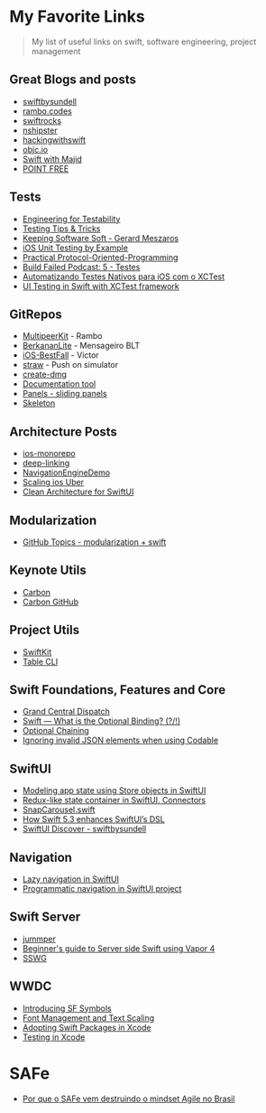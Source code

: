 # My Favorite Links

> My list of useful links on swift, software engineering, project management

## Great Blogs and posts

- [swiftbysundell](https://www.swiftbysundell.com)
- [rambo.codes](https://rambo.codes)
- [swiftrocks](https://swiftrocks.com)
- [nshipster](https://nshipster.com)
- [hackingwithswift](https://www.hackingwithswift.com)
- [objc.io](https://www.objc.io)
- [Swift with Majid](https://swiftwithmajid.com)
- [POINT FREE](https://www.pointfree.co)


## Tests

- [Engineering for Testability](https://developer.apple.com/videos/play/wwdc2017/414/)
- [Testing Tips & Tricks](https://developer.apple.com/videos/play/wwdc2018/417)
- [Keeping Software Soft - Gerard Meszaros](https://www.youtube.com/watch?v=JwE2DkSGxro)
- [iOS Unit Testing by Example](https://pragprog.com/book/jrlegios/ios-unit-testing-by-example)
- [Practical Protocol-Oriented-Programming](https://academy.realm.io/posts/appbuilders-natasha-muraschev-practical-protocol-oriented-programming/)
- [Build Failed Podcast: 5 - Testes](https://open.spotify.com/episode/2NL2893NhtmnWf9uSQ3V89?si=TT2yc-1oTGquNJXGcbRYJQ)
- [Automatizando Testes Nativos para iOS com o XCTest](https://pay.hotmart.com/F42379363W?checkoutMode=10&bid=1612822927611)
- [UI Testing in Swift with XCTest framework](https://swiftwithmajid.com/2021/03/18/ui-testing-in-swift-with-xctest-framework/)


## GitRepos

- [MultipeerKit](https://github.com/insidegui/MultipeerKit) - Rambo
- [BerkananLite](https://github.com/zssz/BerkananLite) - Mensageiro BLT
- [iOS-BestFall](https://github.com/victorpanitz/iOS-BestFall) - Victor
- [straw](https://github.com/maxgoedjen/straw) - Push on simulator
- [create-dmg](https://github.com/sindresorhus/create-dmg)
- [Documentation tool](https://github.com/bow-swift/nef)
- [Panels - sliding panels](https://github.com/antoniocasero/Panels)
- [Skeleton](https://github.com/gonzalonunez/Skeleton)

## Architecture Posts

- [ios-monorepo](https://eng.uber.com/ios-monorepo/)
- [deep-linking](https://medium.com/@albertodebo/deep-linking-at-scale-on-ios-1dd8789c389f)
- [NavigationEngineDemo](https://github.com/justeat/NavigationEngineDemo)
- [Scaling ios Uber](https://atscaleconference.com/videos/blazing-fast-scaling-ios-at-uber/)
- [Clean Architecture for SwiftUI](https://nalexn.github.io/clean-architecture-swiftui/)

## Modularization

- [GitHub Topics - modularization + swift](https://github.com/topics/modularization?l=swift)

## Keynote Utils

- [Carbon](https://carbon.now.sh/)
- [Carbon GitHub](https://github.com/carbon-app/carbon)

## Project Utils

- [SwiftKit](https://github.com/SvenTiigi/SwiftKit)
- [Table CLI](https://github.com/JanGorman/Table)

## Swift Foundations, Features and Core

- [Grand Central Dispatch](https://www.swiftbysundell.com/basics/grand-central-dispatch/)
- [Swift — What is the Optional Binding? (?/!)](https://batuhans.medium.com/swift-what-is-the-optional-binding-7624c7f9098e)
- [Optional Chaining](https://docs.swift.org/swift-book/LanguageGuide/OptionalChaining.html)
- [Ignoring invalid JSON elements when using Codable](https://www.swiftbysundell.com/articles/ignoring-invalid-json-elements-codable/)

## SwiftUI

- [Modeling app state using Store objects in SwiftUI](https://swiftwithmajid.com/2019/09/04/modeling-app-state-using-store-objects-in-swiftui/)
- [Redux-like state container in SwiftUI. Connectors](https://swiftwithmajid.com/2021/02/03/redux-like-state-container-in-swiftui-part4/)
- [SnapCarousel.swift](https://gist.github.com/xtabbas/97b44b854e1315384b7d1d5ccce20623)
- [How Swift 5.3 enhances SwiftUI’s DSL](https://www.swiftbysundell.com/articles/how-swift-5-3-enhances-swiftui-dsl/)
- [SwiftUI Discover - swiftbysundell](https://swiftbysundell.com/discover/swiftui/)

## Navigation

- [Lazy navigation in SwiftUI](https://swiftwithmajid.com/2021/01/27/lazy-navigation-in-swiftui/)
- [Programmatic navigation in SwiftUI project](https://nalexn.github.io/swiftui-deep-linking/)


## Swift Server

- [jummper](https://github.com/jumpper/jumpper)
- [Beginner's guide to Server side Swift using Vapor 4](https://theswiftdev.com/beginners-guide-to-server-side-swift-using-vapor-4/)
- [SSWG](https://github.com/swift-server/sswg)

## WWDC

- [Introducing SF Symbols](https://developer.apple.com/videos/play/wwdc2019/206/)
- [Font Management and Text Scaling](https://developer.apple.com/videos/play/wwdc2019/227)
- [Adopting Swift Packages in Xcode](https://developer.apple.com/videos/play/wwdc2019/408/)
- [Testing in Xcode](https://developer.apple.com/videos/play/wwdc2019/413/)

# SAFe

- [Por que o SAFe vem destruindo o mindset Agile no Brasil](https://massimus.com/sem-categoria/por-que-o-safe-vem-destruindo-o-mindset-agile-no-brasil)
